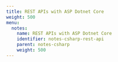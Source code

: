 ```yaml
---
title: REST APIs with ASP Dotnet Core
weight: 500
menu:
  notes:
    name: REST APIs with ASP Dotnet Core
    identifier: notes-csharp-rest-api
    parent: notes-csharp
    weight: 500
---
```

